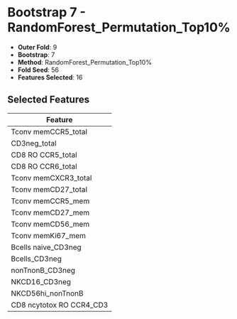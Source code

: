 # Bootstrap 7 - RandomForest_Permutation_Top10%

- **Outer Fold**: 9
- **Bootstrap**: 7
- **Method**: RandomForest_Permutation_Top10%
- **Fold Seed**: 56
- **Features Selected**: 16

## Selected Features

| Feature |
|---------|
| Tconv memCCR5_total |
| CD3neg_total |
| CD8 RO CCR5_total |
| CD8 RO CCR6_total |
| Tconv memCXCR3_total |
| Tconv memCD27_total |
| Tconv memCCR5_mem |
| Tconv memCD27_mem |
| Tconv memCD56_mem |
| Tconv memKi67_mem |
| Bcells naive_CD3neg |
| Bcells_CD3neg |
| nonTnonB_CD3neg |
| NKCD16_CD3neg |
| NKCD56hi_nonTnonB |
| CD8 ncytotox RO CCR4_CD3 |
